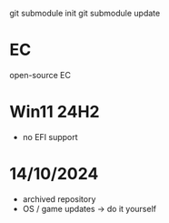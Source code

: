 git submodule init
git submodule update


# EC
open-source EC

# Win11 24H2
- no EFI support

# 14/10/2024
- archived repository
- OS / game updates -> do it yourself
